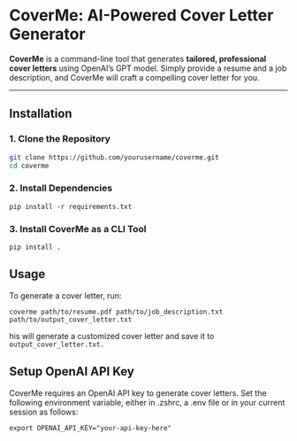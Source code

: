 # **CoverMe: AI-Powered Cover Letter Generator**  

**CoverMe** is a command-line tool that generates **tailored, professional cover letters** using OpenAI’s GPT model. Simply provide a resume and a job description, and CoverMe will craft a compelling cover letter for you.  

---

## **Installation**  

###  **1. Clone the Repository**  
```sh
git clone https://github.com/yourusername/coverme.git
cd coverme
```

### **2. Install Dependencies**

```
pip install -r requirements.txt
```

### **3. Install CoverMe as a CLI Tool**

```
pip install .
```

## **Usage**  

To generate a cover letter, run:

```
coverme path/to/resume.pdf path/to/job_description.txt path/to/output_cover_letter.txt
```

his will generate a customized cover letter and save it to `output_cover_letter.txt.`

## Setup OpenAI API Key

CoverMe requires an OpenAI API key to generate cover letters.
Set the following environment variable, either in .zshrc, a .env file or in your current session as follows:
```
export OPENAI_API_KEY="your-api-key-here"
```

